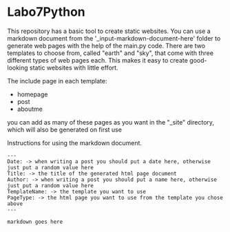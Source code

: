 # Labo7Python

This repository has a basic tool to create static websites. You can use a markdown document from the '_input-markdown-document-here' folder to generate web pages with the help of the main.py code. There are two templates to choose from, called "earth" and "sky", that come with three different types of web pages each. This makes it easy to create good-looking static websites with little effort.

The include page in each template:
- homepage
- post
- aboutme

you can add as many of these pages as you want in the "_site" directory, which will also be generated on first use

Instructions for using the markdown document.


```
---
Date: -> when writing a post you should put a date here, otherwise just put a random value here
Title: -> the title of the generated html page document
Author: -> when writing a post you should put a name here, otherwise just put a random value here
TemplateName: -> the template you want to use
PageType: -> the html page you want to use from the template you chose above
---

markdown goes here
```


